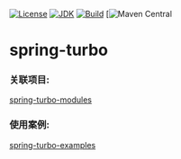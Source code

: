 [![License](http://img.shields.io/badge/License-Apache_2-red.svg?style=flat)](http://www.apache.org/licenses/LICENSE-2.0)
[![JDK](http://img.shields.io/badge/JDK-v8.0-yellow.svg)](http://www.oracle.com/technetwork/java/javase/downloads/index.html)
[![Build](http://img.shields.io/badge/Build-Maven_2-green.svg)](https://maven.apache.org/)
[![Maven Central](https://search.maven.org/search?q=g:%22com.github.yingzhuo%22%20AND%20a:%22spring-turbo%22)

# spring-turbo

### 关联项目:

[spring-turbo-modules](https://github.com/yingzhuo/spring-turbo-modules)

### 使用案例:

[spring-turbo-examples](https://github.com/yingzhuo/spring-turbo-examples)
